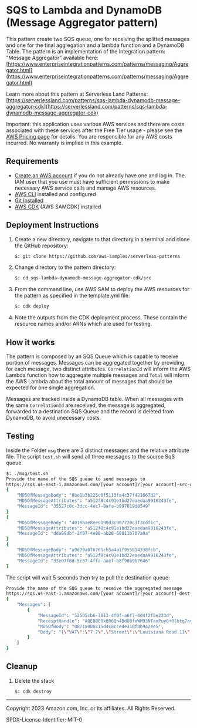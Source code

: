 # SQS to Lambda and DynamoDB (Message Aggregator pattern)

This pattern create two SQS queue, one for receiving the splitted messages and one for the final aggregation and a lambda function and a DynamoDB Table. The pattern is an implementation of the Integration pattern: "Message Aggregator" available here: [https://www.enterpriseintegrationpatterns.com/patterns/messaging/Aggregator.html](https://www.enterpriseintegrationpatterns.com/patterns/messaging/Aggregator.html)

Learn more about this pattern at Serverless Land Patterns: [https://serverlessland.com/patterns/sqs-lambda-dynamodb-message-aggregator-cdk](https://serverlessland.com/patterns/sqs-lambda-dynamodb-message-aggregator-cdk)

Important: this application uses various AWS services and there are costs associated with these services after the Free Tier usage - please see the [AWS Pricing page](https://aws.amazon.com/pricing/) for details. You are responsible for any AWS costs incurred. No warranty is implied in this example.

## Requirements

* [Create an AWS account](https://portal.aws.amazon.com/gp/aws/developer/registration/index.html) if you do not already have one and log in. The IAM user that you use must have sufficient permissions to make necessary AWS service calls and manage AWS resources.
* [AWS CLI](https://docs.aws.amazon.com/cli/latest/userguide/install-cliv2.html) installed and configured
* [Git Installed](https://git-scm.com/book/en/v2/Getting-Started-Installing-Git)
* [AWS CDK](https://docs.aws.amazon.com/cdk/v2/guide/getting_started.html) (AWS SAMCDK) installed

## Deployment Instructions

1. Create a new directory, navigate to that directory in a terminal and clone the GitHub repository:
    ```bash 
    $: git clone https://github.com/aws-samples/serverless-patterns
    ```
1. Change directory to the pattern directory:
    ```bash
    $: cd sqs-lambda-dynamodb-message-aggregator-cdk/src
    ```
1. From the command line, use AWS SAM to deploy the AWS resources for the pattern as specified in the template.yml file:
    ```bash
    $: cdk deploy
    ```
1. Note the outputs from the CDK deployment process. These contain the resource names and/or ARNs which are used for testing.

## How it works

The pattern is composed by an SQS Queue which is capable to receive portion of messages. Messages can be aggregated together by providing, for each message, two distinct attributes. `CorrelationId` will inform the AWS Lambda function how to aggregate multiple messages and `Total` will inform the AWS Lambda about the total amount of messages that should be expected for one single aggregation.

Messages are tracked inside a DynamoDB table. When all messages with the same `CorrelationId` are received, the message is aggregated, forwarded to a destination SQS Queue and the record is deleted from DynamoDB, to avoid unecessary costs.

## Testing

Inside the Folder `msg` there are 3 distinct messages and the relative attribute file. The script `test.sh` will send all three messages to the source SqS queue.

```bash
$: ./msg/test.sh
Provide the name of the SQS queue to send messages to
https://sqs.us-east-1.amazonaws.com/[your account]/[your account]-src-queue
{
    "MD5OfMessageBody": "8be1b3b225c0f5113fa4c37f421667d2",
    "MD5OfMessageAttributes": "a512f8c4c91e1bd27eaedaa9916243fe",
    "MessageId": "35527c0c-3dcc-4ec7-8afa-b997019d0549"
}
{
    "MD5OfMessageBody": "4018bae8eed190d3c907720c3f3cdf1c",
    "MD5OfMessageAttributes": "a512f8c4c91e1bd27eaedaa9916243fe",
    "MessageId": "dda99dbf-2f97-4e88-ab28-68011b707a9a"
}
{
    "MD5OfMessageBody": "a9d29a076761cb5a4a1f955814338fcb",
    "MD5OfMessageAttributes": "a512f8c4c91e1bd27eaedaa9916243fe",
    "MessageId": "33e07f8d-5c37-4ffa-aaef-b8f90b9b7646"
}
```

The script will wait 5 seconds then try to pull the destination queue:

```bash
Provide the name of the SQS queue to receive the aggregated message
https://sqs.us-east-1.amazonaws.com/[your account]/[your account]-dest-queue
{
    "Messages": [
        {
            "MessageId": "52505cb6-7013-4f0f-a6f7-4d4f2f5e223d",
            "ReceiptHandle": "AQEB8E0k8R6Qn4BdU8fxWM93NTavPuy6+0lbtg7avweEoMWgETQar1puOAROTB5XZuiqSyaEi7pRH6qaBAgfEuzBLX9aC4gGxRPBXrYyu3byntEk2k6T68q2sLjrhlHpa5dbUuuJGk5ahluQkbMaLqtq3jMRHfVp8QLrzAGdBqZzIGLTJAI9kfD1H38anwnlWF1fSMsY/jC21spEeq8zM72w4Lc83qMynrsPJMCysrzoyG7/PVXYnf8OWHj+am9FPzGPSq0YE+1nW1ATJKEcug2DXJgVdbWpXe+uJ5osOHfEk+e/pTf0uHd2ZL1trr1ICwU4F4Af81tZH8GYP4S7aJ8EMLZycyZDxXBuoHIj2wh86E0gy4Ke0vygbskyYkLAZXSqmiwP87oCIYUcxuITgiA3Hg==",
            "MD5OfBody": "0871a008c15d4c8ccede318f8b942ee5",
            "Body": "{\"VAT\":\"7.7\",\"Street\":\"Louisiana Road 11\",\"Bank\":\"New York State Bank\",\"TotalAmount\":\"123.00 USD\",\"OrderId\":\"123ABC\",\"State\":\"NY\",\"Transaction\":\"123ABC\",\"Date\":\"2023-01-01\",\"Time\":\"08:00:00\"}"
        }
    ]
}
```

## Cleanup
 
1. Delete the stack
    ```bash
    $: cdk destroy
    ```
----
Copyright 2023 Amazon.com, Inc. or its affiliates. All Rights Reserved.

SPDX-License-Identifier: MIT-0